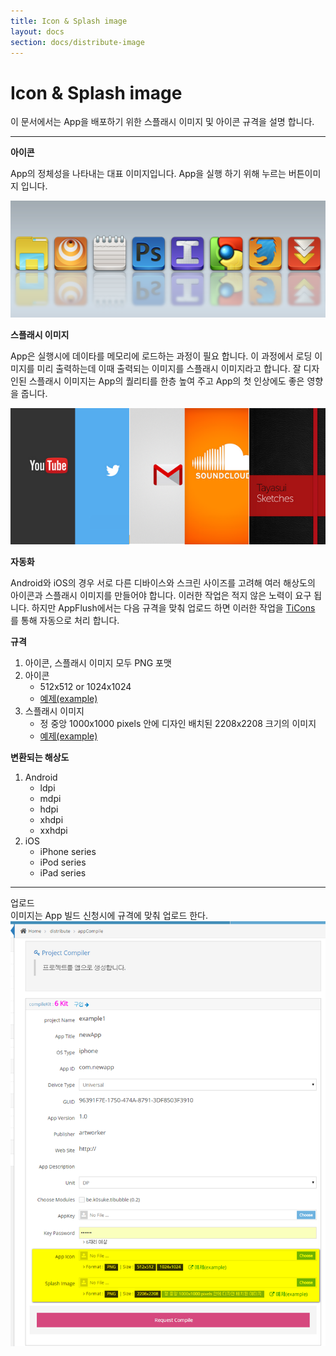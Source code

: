 ```yaml
---
title: Icon & Splash image
layout: docs
section: docs/distribute-image
---
```


Icon & Splash image
===================

이 문서에서는 App을 배포하기 위한 스플래시 이미지 및 아이콘 규격을 설명 합니다.

<hr/>
<div class="space33"></div>


**아이콘**

App의 정체성을 나타내는 대표 이미지입니다. App을 실행 하기 위해 누르는 버튼이미지 입니다.

<img class="thumbnail" src="/docs/images/splash_1.png" alt=""/>

<div class="space11"></div>

**스플래시 이미지**

App은 실행시에 데이타를 메모리에 로드하는 과정이 필요 합니다. 이 과정에서 로딩 이미지를 미리 출력하는데 이때 출력되는 이미지를 스플래시 이미지라고 합니다. 잘 디자인된 스플래시 이미지는 App의 퀄리티를 한층 높여 주고 App의 첫 인상에도 좋은 영향을 줍니다.

<img class="thumbnail" src="/docs/images/splash_0.png" alt=""/>

<div class="space11"></div>

**자동화**

Android와 iOS의 경우 서로 다른 디바이스와 스크린 사이즈를 고려해 여러 해상도의 아이콘과 스플래시 이미지를 만들어야 합니다. 이러한 작업은 적지 않은 노력이 요구 됩니다. 하지만 AppFlush에서는 다음 규격을 맞춰 업로드 하면 이러한 작업을 <a href="https://github.com/FokkeZB/TiCons" target="_blank" class="btn btn-link">TiCons <i class="fa fa-external-link"></i></a>를 통해 자동으로 처리 합니다.

<div class="space11"></div>

**규격**

1. 아이콘, 스플래시 이미지 모두 PNG 포맷
1. 아이콘
	* 512x512 or 1024x1024
	* <a href="http://site.appflush.com/assets/boot/appflush_appicon.png" target="_blank" class="btn btn-link">예제(example) <i class="fa fa-external-link"></i></a>
1. 스플래시 이미지
	* 정 중앙 1000x1000 pixels 안에 디자인 배치된 2208x2208 크기의 이미지
	* <a href="http://site.appflush.com/assets/boot/appflush_splash.png" target="_blank" class="btn btn-link">예제(example) <i class="fa fa-external-link"></i></a>

<div class="space11"></div>

**변환되는 해상도**

1. Android
	* ldpi
	* mdpi
	* hdpi
	* xhdpi
	* xxhdpi
1. iOS
	* iPhone series
	* iPod series
	* iPad series

<div class="space33"></div>
<hr/>
<div class="space33"></div>
<div class="title row">
	업로드
</div>
<div class="explain row">
	<div class="detail col-xs-12 col-md-6">
		이미지는 App 빌드 신청시에 규격에 맞춰 업로드 한다.
	</div>
	<div class="movie col-xs-12 col-md-6">
		<a class="thumbnail" href="/docs/images/splash_2.png" data-lightbox="splash_2" data-title="">
			<img src="/docs/images/splash_2.png" alt=""/>
		</a>
	</div>
</div>
